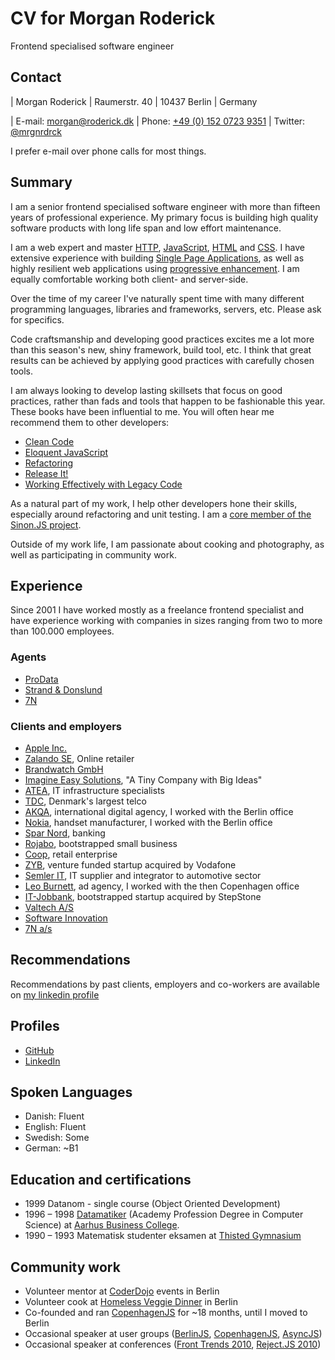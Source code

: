 # CV for Morgan Roderick

Frontend specialised software engineer


## Contact

| Morgan Roderick
| Raumerstr. 40
| 10437 Berlin
| Germany

| E-mail: [morgan@roderick.dk](mailto:morgan@roderick.dk)
| Phone: [+49 (0) 152 0723 9351](tel:+4915207239351)
| Twitter: [@mrgnrdrck][twitter]

I prefer e-mail over phone calls for most things.


## Summary

I am a senior frontend specialised software engineer with more than fifteen years of professional experience. My primary focus is building high quality software products with long life span and low effort maintenance.

I am a web expert and master [HTTP][http], [JavaScript][js], [HTML][html] and [CSS][css]. I have extensive experience with building [Single Page Applications][spa], as well as highly resilient web applications using [progressive enhancement][pr-enh]. I am equally comfortable working both client- and server-side.

Over the time of my career I've naturally spent time with many different programming languages, libraries and frameworks, servers, etc. Please ask for specifics.

Code craftsmanship and developing good practices excites me a lot more than this season's new, shiny framework, build tool, etc. I think that great results can be achieved by applying good practices with carefully chosen tools.

I am always looking to develop lasting skillsets that focus on good practices, rather than fads and tools that happen to be fashionable this year. These books have been influential to me. You will often hear me recommend them to other developers:

* [Clean Code][cleancode]
* [Eloquent JavaScript][eloquent-js]
* [Refactoring][refactoring]
* [Release It!][release-it]
* [Working Effectively with Legacy Code][legacycode]

As a natural part of my work, I help other developers hone their skills, especially around refactoring and unit testing. I am a [core member of the Sinon.JS project][sinon].

Outside of my work life, I am passionate about cooking and photography, as well as participating in community work.


## Experience

Since 2001 I have worked mostly as a freelance frontend specialist and have experience working with companies in sizes ranging from two to more than 100.000 employees.

### Agents

* [ProData][prodata]
* [Strand & Donslund][s-d]
* [7N][7n]

### Clients and employers

* [Apple Inc.][aapl]
* [Zalando SE][zalando], Online retailer
* [Brandwatch GmbH][brandwatch]
* [Imagine Easy Solutions][imagine], "A Tiny Company with Big Ideas"
* [ATEA][atea], IT infrastructure specialists
* [TDC][tdc], Denmark's largest telco
* [AKQA][akqa], international digital agency, I worked with the Berlin office
* [Nokia][nok], handset manufacturer, I worked with the Berlin office
* [Spar Nord][sparnord], banking
* [Rojabo][rojabo], bootstrapped small business
* [Coop][coop], retail enterprise
* [ZYB][zyb], venture funded startup acquired by Vodafone
* [Semler IT][semler], IT supplier and integrator to automotive sector
* [Leo Burnett][leob], ad agency, I worked with the then Copenhagen office
* [IT-Jobbank][itjob], bootstrapped startup acquired by StepStone
* [Valtech A/S][valtech]
* [Software Innovation][s-i]
* [7N a/s][7n]


## Recommendations

Recommendations by past clients, employers and co-workers are available on [my linkedin profile][linkedin]


## Profiles

* [GitHub][github]
* [LinkedIn][linkedin]


## Spoken Languages

* Danish: Fluent
* English: Fluent
* Swedish: Some
* German: ~B1


## Education and certifications

* 1999 Datanom - single course (Object Oriented Development)
* 1996 – 1998 [Datamatiker][datamatiker] (Academy Profession Degree in Computer Science) at [Aarhus Business College][aabc].
* 1990 – 1993 Matematisk studenter eksamen at [Thisted Gymnasium][thisted-gym]


## Community work

* Volunteer mentor at [CoderDojo][dojo] events in Berlin
* Volunteer cook at [Homeless Veggie Dinner][hvd] in Berlin
* Co-founded and ran [CopenhagenJS][copenhagenjs] for ~18 months, until I moved to Berlin
* Occasional speaker at user groups ([BerlinJS][berlinjs], [CopenhagenJS][copenhagenjs], [AsyncJS][asyncjs])
* Occasional speaker at conferences ([Front Trends 2010][ftrends], [Reject.JS 2010][rejectjs])

[7n]: http://7n.dk/
[aabc]: http://aabc.dk/
[aapl]: https://www.apple.com
[akqa]: http://www.akqa.com/
[asyncjs]: http://asyncjs.com/
[atea]: http://atea.dk/
[berlinjs]: http://berlinjs.org
[brandwatch]: https://www.brandwatch.com
[cleancode]: https://www.goodreads.com/book/show/3735293-clean-code
[coop]: https://om.coop.dk/Om%20Coop.aspx
[copenhagenjs]: http://copenhagenjs.dk
[css]: https://en.wikipedia.org/wiki/CSS
[datamatiker]: http://www.ug.dk/programmes/academyprofessiondegrees/itanddesign/computer_science_ap.aspx
[dojo]: http://coderdojo.com
[eloquent-js]: http://eloquentjavascript.net
[ftrends]: http://2010.front-trends.com
[github]: https://github.com/mroderick
[hvd]: https://www.facebook.com/groups/121769647855905/
[html]: https://en.wikipedia.org/wiki/HTML
[http]: https://en.wikipedia.org/wiki/Hypertext_Transfer_Protocol
[imagine]: http://www.imagineeasy.com/
[itjob]: https://www.it-jobbank.dk/
[js]: https://en.wikipedia.org/wiki/JavaScript
[legacycode]: https://www.goodreads.com/book/show/44919.Working_Effectively_with_Legacy_Code
[leob]: http://www.leoburnett.com/
[linkedin]: http://www.linkedin.com/in/morganroderick
[nok]: http://www.nokia.com/global/
[pr-enh]: https://en.wikipedia.org/wiki/Progressive_enhancement
[prodata]: http://www.prodata.dk/
[refactoring]: http://www.refactoring.com
[rejectjs]: http://rejectjs.org
[release-it]: https://pragprog.com/book/mnee/release-it
[rojabo]: http://www.rojabo.com/
[s-d]: http://www.s-d.dk/
[semler]: http://www.semler-it.dk/
[s-i]: https://www.software-innovation.com
[spa]: https://en.wikipedia.org/wiki/Single-page_application
[sinon]: http://sinonjs.org
[sparnord]: https://www.sparnord.dk/
[tdc]: http://tdc.dk/
[thisted-gym]: http://www.thisted-gymnasium.dk
[twitter]: https://twitter.com/mrgnrdrck
[valtech]: http://valtech.dk
[zalando]: https://www.zalando.de
[zyb]: https://zyb.com/
